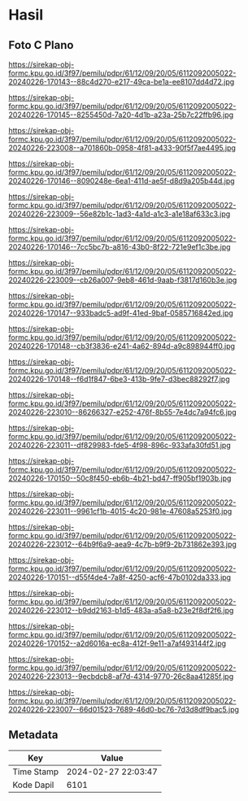 # Hasil

## Foto C Plano

https://sirekap-obj-formc.kpu.go.id/3f97/pemilu/pdpr/61/12/09/20/05/6112092005022-20240226-170143--88c4d270-e217-49ca-be1a-ee8107dd4d72.jpg

https://sirekap-obj-formc.kpu.go.id/3f97/pemilu/pdpr/61/12/09/20/05/6112092005022-20240226-170145--8255450d-7a20-4d1b-a23a-25b7c22ffb96.jpg

https://sirekap-obj-formc.kpu.go.id/3f97/pemilu/pdpr/61/12/09/20/05/6112092005022-20240226-223008--a701860b-0958-4f81-a433-90f5f7ae4495.jpg

https://sirekap-obj-formc.kpu.go.id/3f97/pemilu/pdpr/61/12/09/20/05/6112092005022-20240226-170146--8090248e-6ea1-411d-ae5f-d8d9a205b44d.jpg

https://sirekap-obj-formc.kpu.go.id/3f97/pemilu/pdpr/61/12/09/20/05/6112092005022-20240226-223009--56e82b1c-1ad3-4a1d-a1c3-a1e18af633c3.jpg

https://sirekap-obj-formc.kpu.go.id/3f97/pemilu/pdpr/61/12/09/20/05/6112092005022-20240226-170146--7cc5bc7b-a816-43b0-8f22-721e9ef1c3be.jpg

https://sirekap-obj-formc.kpu.go.id/3f97/pemilu/pdpr/61/12/09/20/05/6112092005022-20240226-223009--cb26a007-9eb8-461d-9aab-f3817d160b3e.jpg

https://sirekap-obj-formc.kpu.go.id/3f97/pemilu/pdpr/61/12/09/20/05/6112092005022-20240226-170147--933badc5-ad9f-41ed-9baf-0585716842ed.jpg

https://sirekap-obj-formc.kpu.go.id/3f97/pemilu/pdpr/61/12/09/20/05/6112092005022-20240226-170148--cb3f3836-e241-4a62-894d-a9c898944ff0.jpg

https://sirekap-obj-formc.kpu.go.id/3f97/pemilu/pdpr/61/12/09/20/05/6112092005022-20240226-170148--f6d1f847-6be3-413b-9fe7-d3bec88292f7.jpg

https://sirekap-obj-formc.kpu.go.id/3f97/pemilu/pdpr/61/12/09/20/05/6112092005022-20240226-223010--86266327-e252-476f-8b55-7e4dc7a94fc6.jpg

https://sirekap-obj-formc.kpu.go.id/3f97/pemilu/pdpr/61/12/09/20/05/6112092005022-20240226-223011--df829983-fde5-4f98-896c-933afa30fd51.jpg

https://sirekap-obj-formc.kpu.go.id/3f97/pemilu/pdpr/61/12/09/20/05/6112092005022-20240226-170150--50c8f450-eb6b-4b21-bd47-ff905bf1903b.jpg

https://sirekap-obj-formc.kpu.go.id/3f97/pemilu/pdpr/61/12/09/20/05/6112092005022-20240226-223011--9961cf1b-4015-4c20-981e-47608a5253f0.jpg

https://sirekap-obj-formc.kpu.go.id/3f97/pemilu/pdpr/61/12/09/20/05/6112092005022-20240226-223012--64b9f6a9-aea9-4c7b-b9f9-2b731862e393.jpg

https://sirekap-obj-formc.kpu.go.id/3f97/pemilu/pdpr/61/12/09/20/05/6112092005022-20240226-170151--d55f4de4-7a8f-4250-acf6-47b0102da333.jpg

https://sirekap-obj-formc.kpu.go.id/3f97/pemilu/pdpr/61/12/09/20/05/6112092005022-20240226-223012--b9dd2163-b1d5-483a-a5a8-b23e2f8df2f6.jpg

https://sirekap-obj-formc.kpu.go.id/3f97/pemilu/pdpr/61/12/09/20/05/6112092005022-20240226-170152--a2d6016a-ec8a-412f-9e11-a7af493144f2.jpg

https://sirekap-obj-formc.kpu.go.id/3f97/pemilu/pdpr/61/12/09/20/05/6112092005022-20240226-223013--9ecbdcb8-af7d-4314-9770-26c8aa41285f.jpg

https://sirekap-obj-formc.kpu.go.id/3f97/pemilu/pdpr/61/12/09/20/05/6112092005022-20240226-223007--66d01523-7689-46d0-bc76-7d3d8df9bac5.jpg


## Metadata

| Key        | Value               |
| ---------- | ------------------- |
| Time Stamp | 2024-02-27 22:03:47 |
| Kode Dapil | 6101                |



